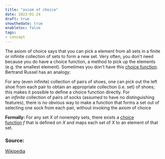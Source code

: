 ```yaml
---
title: "axiom of choice"
date: 2023-01-24
draft: true
showthedate: true
enabletoc: false
tags:
- concept
---
```


The axiom of choice says that you can pick a element from all sets in a finite or infinite collection of sets to form a new set. 
Very often, you don't need because you do have a choice function, a method to pick up the elements (e.g. the smallest element).
Sometimes you don't have this [choice function](definition/choice%20function.md). 
Bertrand Russel has an analogy:

For any (even infinite) collection of pairs of shoes, one can pick out the left shoe from each pair to obtain an appropriate collection (i.e. set) of shoes; this makes it possible to define a choice function directly. 
For an _infinite_ collection of pairs of socks (assumed to have no distinguishing features), there is no obvious way to make a function that forms a set out of selecting one sock from each pair, without invoking the axiom of choice


**Formally:** 
For any set _X_ of nonempty sets, there exists a [choice function](definition/choice%20function.md) _f_ that is defined on _X_ and maps each set of _X_ to an element of that set.


###  Source:
[Wikipedia](https://en.wikipedia.org/wiki/Axiom_of_choice)
